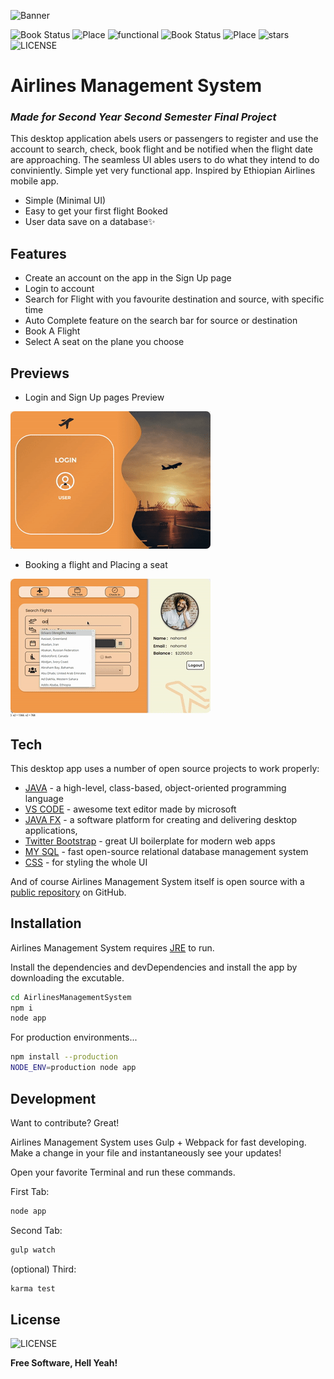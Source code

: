 ![Banner](https://github.com/Nahom-Derese/Airlines_Project/blob/master/src/main/resources/com/project/controller/Assests/%E2%9C%88_Airlines_Management_System.png?raw=true)

![Book Status](https://img.shields.io/badge/book-destination-succes) ![Place](https://img.shields.io/badge/place-seat-orange) ![functional](https://img.shields.io/badge/important-functional-blue)
![Book Status](https://img.shields.io/badge/get-ticket-yellow) ![Place](https://img.shields.io/badge/made_with-java-green) 
![stars](https://img.shields.io/github/stars/Nahom-Derese/Airlines_Project?style=flat-square) ![LICENSE](https://img.shields.io/github/license/Nahom-Derese/Airlines_Project?color=red&style=flat-square)
# Airlines Management System
### _Made for Second Year Second Semester Final Project_

This desktop application abels users or passengers to register and use the account to search, check, book flight and be notified when the flight date are approaching. The seamless UI ables users to do what they intend to do conviniently. Simple yet very functional app. Inspired by Ethiopian Airlines mobile app.

- Simple (Minimal UI)
- Easy to get your first flight Booked
- User data save on a database✨

## Features

- Create an account on the app in the Sign Up page
- Login to account
- Search for Flight with you favourite destination and source, with specific time
- Auto Complete feature on the search bar for source or destination
- Book A Flight
- Select A seat on the plane you choose

## Previews

- Login and Sign Up pages Preview 

![Login and Sign Up page](https://github.com/Nahom-Derese/Airlines_Project/blob/master/src/main/resources/com/project/controller/Assests/output.gif?raw=true)

- Booking a flight and Placing a seat

![Book and Select a seat](https://github.com/Nahom-Derese/Airlines_Project/blob/master/src/main/resources/com/project/controller/Assests/output2.gif?raw=true)

## Tech

This desktop app uses a number of open source projects to work properly:

- [JAVA](https://www.java.com) - a high-level, class-based, object-oriented programming language
- [VS CODE](https://code.visualstudio.com/) - awesome text editor made by microsoft
- [JAVA FX](https://openjfx.io/) - a software platform for creating and delivering desktop applications, 
- [Twitter Bootstrap] - great UI boilerplate for modern web apps
- [MY SQL](https://www.mysql.com/) - fast open-source relational database management system
- [CSS](https://www.w3schools.com/css/) - for styling the whole UI

And of course Airlines Management System itself is open source with a [public repository](https://github.com/Nahom-Derese/Airlines_Project)
 on GitHub.

## Installation

Airlines Management System requires [JRE](https://www.java.com/en/download/) to run.

Install the dependencies and devDependencies and install the app by downloading the excutable.

```sh
cd AirlinesManagementSystem
npm i
node app
```

For production environments...

```sh
npm install --production
NODE_ENV=production node app
```

## Development

Want to contribute? Great!

Airlines Management System uses Gulp + Webpack for fast developing.
Make a change in your file and instantaneously see your updates!

Open your favorite Terminal and run these commands.

First Tab:

```sh
node app
```

Second Tab:

```sh
gulp watch
```

(optional) Third:

```sh
karma test
```



## License

![LICENSE](https://img.shields.io/github/license/Nahom-Derese/Airlines_Project?color=red&style=flat)


**Free Software, Hell Yeah!**

   [dill]: <https://github.com/joemccann/dillinger>
   [git-repo-url]: <https://github.com/joemccann/dillinger.git>
   [john gruber]: <http://daringfireball.net>
   [df1]: <http://daringfireball.net/projects/markdown/>
   [markdown-it]: <https://github.com/markdown-it/markdown-it>
   [Ace Editor]: <http://ace.ajax.org>
   [node.js]: <http://nodejs.org>
   [Twitter Bootstrap]: <http://twitter.github.com/bootstrap/>
   [jQuery]: <http://jquery.com>
   [@tjholowaychuk]: <http://twitter.com/tjholowaychuk>
   [express]: <http://expressjs.com>
   [AngularJS]: <http://angularjs.org>
   [Gulp]: <http://gulpjs.com>

   [PlDb]: <https://github.com/joemccann/dillinger/tree/master/plugins/dropbox/README.md>
   [PlGh]: <https://github.com/joemccann/dillinger/tree/master/plugins/github/README.md>
   [PlGd]: <https://github.com/joemccann/dillinger/tree/master/plugins/googledrive/README.md>
   [PlOd]: <https://github.com/joemccann/dillinger/tree/master/plugins/onedrive/README.md>
   [PlMe]: <https://github.com/joemccann/dillinger/tree/master/plugins/medium/README.md>
   [PlGa]: <https://github.com/RahulHP/dillinger/blob/master/plugins/googleanalytics/README.md>
